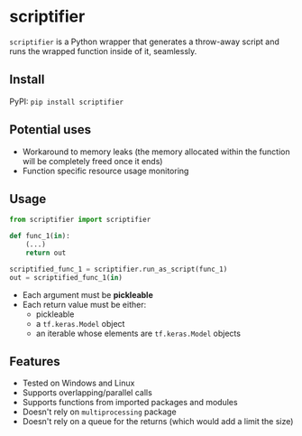 # scriptifier
`scriptifier` is a Python wrapper that generates a throw-away script and runs the wrapped function inside of it, seamlessly. 

## Install
PyPI: `pip install scriptifier`<br/>

## Potential uses
- Workaround to memory leaks (the memory allocated within the function will be completely freed once it ends)<br/>
- Function specific resource usage monitoring<br/>

## Usage
```python
from scriptifier import scriptifier

def func_1(in):
    (...)
    return out

scriptified_func_1 = scriptifier.run_as_script(func_1)
out = scriptified_func_1(in)
```

- Each argument must be **pickleable**<br/>
- Each return value must be either:
  - pickleable
  - a `tf.keras.Model` object
  - an iterable whose elements are `tf.keras.Model` objects

## Features
- Tested on Windows and Linux
- Supports overlapping/parallel calls<br/>
- Supports functions from imported packages and modules<br/>
- Doesn't rely on `multiprocessing` package<br/>
- Doesn't rely on a queue for the returns (which would add a limit the size)<br/>
